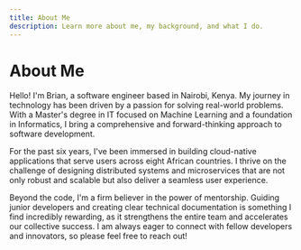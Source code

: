 ```yaml
---
title: About Me
description: Learn more about me, my background, and what I do.
---
```


# About Me

Hello! I'm Brian, a software engineer based in Nairobi, Kenya. My journey in technology has been driven by a passion for solving real-world problems. With a Master's degree in IT focused on Machine Learning and a foundation in Informatics, I bring a comprehensive and forward-thinking approach to software development.

For the past six years, I've been immersed in building cloud-native applications that serve users across eight African countries. I thrive on the challenge of designing distributed systems and microservices that are not only robust and scalable but also deliver a seamless user experience.

Beyond the code, I'm a firm believer in the power of mentorship. Guiding junior developers and creating clear technical documentation is something I find incredibly rewarding, as it strengthens the entire team and accelerates our collective success. I am always eager to connect with fellow developers and innovators, so please feel free to reach out!
